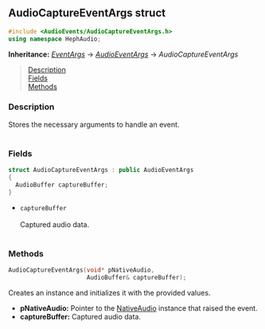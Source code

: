 ## AudioCaptureEventArgs struct
```c++
#include <AudioEvents/AudioCaptureEventArgs.h>
using namespace HephAudio;
```
**Inheritance:** *[EventArgs](/docs/HephCommon/EventArgs.md)* -> *[AudioEventArgs](/docs/HephAudio/AudioEvents/AudioEventArgs.md)* -> *AudioCaptureEventArgs*

> [Description](#description)<br>
[Fields](#fields)<br>
[Methods](#methods)



### Description
Stores the necessary arguments to handle an event.
<br><br>



### Fields
```c++
struct AudioCaptureEventArgs : public AudioEventArgs
{
  AudioBuffer captureBuffer;
}
```

- ``captureBuffer``
<br><br>
Captured audio data.
<br><br>


### Methods

```c++
AudioCaptureEventArgs(void* pNativeAudio,
                      AudioBuffer& captureBuffer);
```
Creates an instance and initializes it with the provided values.
- **pNativeAudio:** Pointer to the [NativeAudio](/docs/HephAudio/NativeAudio/NativeAudio.md) instance that raised the event.
- **captureBuffer:** Captured audio data.
